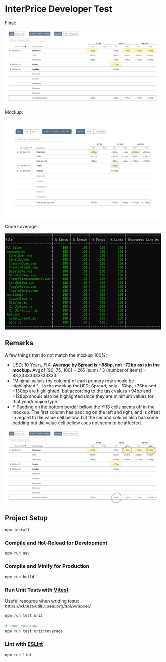 # InterPrice Developer Test

Final:

![Final screenshot](./final.jpg)

Mockup:

![Mockup image](./mockup.jpg)

Code coverage:

![Coverage](./coverage.png)


## Remarks

A few things that do not match the mockup 100%:

- USD; 10 Years, FIX, **Average by Spread is +88bp, not +72bp as is in the mockup.** Avg of [90, 75, 100] = 265 (sum) / 3 (number of items) = 88,33333333333333.
- "Minimal values (by column) of each primary row should be highlighted." - In the mockup for USD; Spread; only +50bp, +75bp and +130bp are highlighted, but according to the task values +94bp and +128bp should also be highlighted since they are minimum values for that year/couponType.
- Y Padding on the bottom border bellow the YRS cells seems off in the mockup. The first column has padding on the left and right, and is offset in regard to the value cell bellow, but the second column also has some padding but the value cell bellow does not seem to be affected.

![Remarks](./remarks.jpg)



## Project Setup

```sh
npm install
```

### Compile and Hot-Reload for Development

```sh
npm run dev
```

### Compile and Minify for Production

```sh
npm run build
```

### Run Unit Tests with [Vitest](https://vitest.dev/)

Useful resource when writting tests:     
https://v1.test-utils.vuejs.org/api/wrapper/

```sh
npm run test:unit

# code coverage
npm run test:unit:coverage
```

### Lint with [ESLint](https://eslint.org/)

```sh
npm run lint
```
